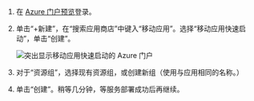 1. 在 [Azure 门户预览]登录。

2. 单击“+新建”，在“搜索应用商店”中键入“移动应用”。选择“移动应用快速启动”，单击“创建”。

    ![突出显示移动应用快速启动的 Azure 门户](./media/app-service-mobile-dotnet-backend-create-new-service/search-mobile-apps-quickstart.png)

3. 对于“资源组”，选择现有资源组，或创建新组（使用与应用相同的名称。）

4. 单击“创建”。稍等几分钟，等服务部署成功后再继续。

<!-- URLs. -->
[Azure 门户预览]: https://portal.azure.cn/

<!---HONumber=Mooncake_0919_2016-->